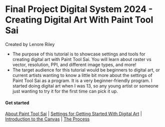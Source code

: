 # Final Project Digital System 2024 - Creating Digital Art With Paint Tool Sai
Created by Lenore Riley  
- The purpose of this tutorial is to showcase settings and tools for creating digital art with Paint Tool Sai. You will learn about raster vs vector, resolution, PPI, and different image types, and more!
- The target audience for this tutorial would be beginners to digital art, or current artists wanting to know a little bit more about the settings of Paint Tool Sai as a program. It is a very beginner-friendly program. I started doing digital art when I was 13, so any young artist or someone just wanting to try it for the first time can pick it up.
#### Get started
[ About Paint Tool Sai](sai.md) | [Settings for Getting Started With Digital Art](settings.md) | [Introduction to the Canvas](introduction.md) | [The Process](process.md)
